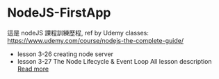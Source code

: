 # NodeJS-FirstApp
這是 nodeJS 課程訓練歷程, ref by Udemy classes: https://www.udemy.com/course/nodejs-the-complete-guide/
- lesson 3-26 creating node server
- lesson 3-27 The Node Lifecycle & Event Loop
All lesson description [Read more](https://extreme-amethyst-885.notion.site/understanding-the-basic-d2c890029de1430c935fc3309c878447?pvs=4)